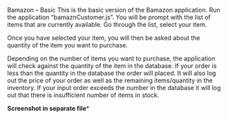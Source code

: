 Bamazon – Basic
This is the basic version of the Bamazon application. 
Run the application “bamaznCustomer.js”. You will be prompt with the list of items that are currently available. 
Go through the list, select your item. 

Once you have selected your item, you will then be asked about the quantity of the item you want to purchase. 


Depending on the number of items you want to purchase, the application will check against the quantity of the item in the database. If your order is less than the quantity in the database the order will placed. It will also log out the price of your order as well as the remaining items/quantity in the inventory.
If your input order exceeds the number in the database it will log out that there is insufficient number of items in stock. 

****Screenshot in separate file*****

